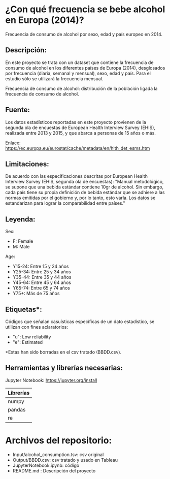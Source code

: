 # ¿Con qué frecuencia se bebe alcohol en Europa (2014)?
Frecuencia de consumo de alcohol por sexo, edad y país europeo en 2014.

## Descripción:
En este proyecto se trata con un dataset que contiene la frecuencia de consumo de alcohol en los diferentes países de Europa (2014), desglosados por frecuencia (diaria, semanal y mensual), sexo, edad y país. Para el estudio sólo se utilizará la frecuencia mensual.

Frecuencia de consumo de alcohol: distribución de la población ligada la frecuencia de consumo de alcohol.

## Fuente:
Los datos estadísticos reportadas en este proyecto provienen de la segunda ola de encuestas de  European Health Interview Survey (EHIS), realizada entre 2013 y 2015, y que abarca a personas de 15 años o más.

Enlace: https://ec.europa.eu/eurostat/cache/metadata/en/hlth_det_esms.htm

## Limitaciones:
De acuerdo con las especificaciones descritas por European Health Interview Survey (EHIS, segunda ola de encuestas):
"Manual metodológico, se supone que una bebida estándar contiene 10gr de alcohol. Sin embargo, cada país tiene su propia definición de bebida estándar que se adhiere a las normas emitidas por el gobierno y, por lo tanto, esto varía. Los datos se estandarizan para lograr la comparabilidad entre países."

## Leyenda:
Sex:
- F: Female
- M: Male

Age:
- Y15-24: Entre 15 y 24 años
- Y25-34: Entre 25 y 34 años
- Y35-44: Entre 35 y 44 años
- Y45-64: Entre 45 y 64 años
- Y65-74: Entre 65 y 74 años
- Y75+: Más de 75 años

## Etiquetas*:
Códigos que señalan casuísticas específicas de un dato estadístico, se utilizan con fines aclaratorios:
- "u": Low reliability
- "e": Estimated

*Estas han sido borradas en el csv tratado (BBDD.csv).

## Herramientas y librerías necesarias:

Jupyter Notebook: https://jupyter.org/install

|Librerías|
| ------------- |
| numpy  |
| pandas | 
| re |

# Archivos del repositorio:
- Input/alcohol_consumption.tsv: csv original
- Output/BBDD.csv: csv tratado y usado en Tableau
- JupyterNotebook.ipynb: código
- README.md : Descripción del proyecto
